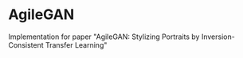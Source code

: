 # AgileGAN
Implementation for paper "AgileGAN: Stylizing Portraits by Inversion-Consistent Transfer Learning"
